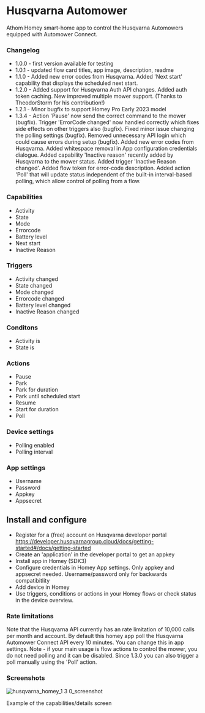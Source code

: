 # Husqvarna Automower

Athom Homey smart-home app to control the Husqvarna Automowers equipped with Automower Connect.

### Changelog
* 1.0.0 - first version available for testing
* 1.0.1 - updated flow card titles, app image, description, readme
* 1.1.0 - Added new error codes from Husqvarna. Added 'Next start' capability that displays the scheduled next start.
* 1.2.0 - Added support for Husqvarna Auth API changes. Added auth token caching. New improved multiple mower support. (Thanks to TheodorStorm for his contribution!)
* 1.2.1 - Minor bugfix to support Homey Pro Early 2023 model
* 1.3.4 - Action 'Pause' now send the correct command to the mower (bugfix). Trigger 'ErrorCode changed' now handled correctly which fixes side effects on other triggers also (bugfix). Fixed minor issue changing the polling settings (bugfix). Removed unnecessary API login which could cause errors during setup (bugfix). Added new error codes from Husqvarna. Added whitespace removal in App configuration credentials dialogue. Added capability 'Inactive reason' recently added by Husqvarna to the mower status. Added trigger 'Inactive Reason changed'. Added flow token for error-code description. Added action 'Poll' that will update status independent of the built-in interval-based polling, which allow control of polling from a flow.

### Capabilities
* Activity
* State
* Mode
* Errorcode
* Battery level
* Next start
* Inactive Reason

### Triggers
* Activity changed
* State changed
* Mode changed
* Errorcode changed
* Battery level changed
* Inactive Reason changed

### Conditons
* Activity is
* State is

### Actions
* Pause
* Park
* Park for duration
* Park until scheduled start
* Resume
* Start for duration
* Poll

### Device settings
* Polling enabled
* Polling interval

### App settings
* Username
* Password
* Appkey
* Appsecret

## Install and configure
* Register for a (free) account on Husqvarna developer portal https://developer.husqvarnagroup.cloud/docs/getting-started#/docs/getting-started
* Create an 'application' in the developer portal to get an appkey
* Install app in Homey (SDK3)
* Configure credentials in Homey App settings. Only appkey and appsecret needed. Username/password only for backwards compatibitlity
* Add device in Homey
* Use triggers, conditions or actions in your Homey flows or check status in the device overview.

### Rate limitations
Note that the Husqvarna API currently has an rate limitation of 10,000 calls per month and account. By default this homey app poll the Husqvarna Automower Connect API every 10 minutes. You can change this in app settings. Note - if your main usage is flow actions to control the mower, you do not need polling and it can be disabled. Since 1.3.0 you can also trigger a poll manually using the 'Poll' action.

### Screenshots

![husqvarna_homey_1 3 0_screenshot](https://i.imgur.com/SQFUIHc.jpeg)

Example of the capabilities/details screen